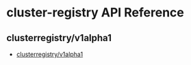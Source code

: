# cluster-registry API Reference

## clusterregistry/v1alpha1

-   [clusterregistry/v1alpha1](reference/build/index.html)
